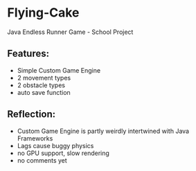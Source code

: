 # Flying-Cake
Java Endless Runner Game - School Project

## Features:
- Simple Custom Game Engine
- 2 movement types
- 2 obstacle types
- auto save function

## Reflection:
- Custom Game Engine is partly weirdly intertwined with Java Frameworks
- Lags cause buggy physics
- no GPU support, slow rendering
- no comments yet
